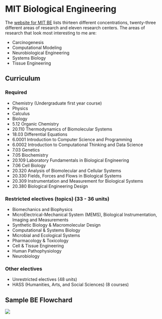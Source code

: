 # MIT Biological Engineering

The [website for MIT BE](https://be.mit.edu/) lists thirteen different concentrations, twenty-three different areas of research and eleven research centers. The areas of research that look most interesting to me are:
- Carcinogenesis
- Computational Modeling
- Neurobiological Engineering
- Systems Biology
- Tissue Engineering
    
## Curriculum

### Required
- Chemistry (Undergraduate first year course)
- Physics
- Calculus
- Biology
- 5.12 Organic Chemistry
- 20.110 Thermodynamics of Biomolecular Systems
- 18.03 Differential Equations
- 6.0001 Introduction to Computer Science and Programming
- 6.0002 Introduction to Computational Thinking and Data Science
- 7.03 Genetics
- 7.05 Biochemistry
- 20.109 Laboratory Fundamentals in Biological Engineering
- 7.06 Cell Biology
- 20.320 Analysis of Biomolecular and Cellular Systems
- 20.330 Fields, Forces and Flows in Biological Systems
- 20.309 Instrumentation and Measurement for Biological Systems
- 20.380 Biological Engineering Design

### Restricted electives (topics) (33 - 36 units)
- Biomechanics and Biophysics
- MicroElectrical-Mechanical System (MEMS), Biological Instrumentation, Imaging and Measurements
- Synthetic Biology & Macromolecular Design
- Computational & Systems Biology
- Microbial and Ecological Systems
- Pharmacology & Toxicology
- Cell & Tissue Engineering
- Human Pathophysiology
- Neurobiology

### Other electives
- Unrestricted electives (48 units)
- HASS (Humanities, Arts, and Social Sciences) (8 courses)

## Sample BE Flowchard
![](../images/mg-mit-biological-engineering-flowchart.png)